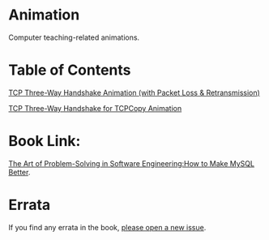# Animation

Computer teaching-related animations.

# Table of Contents

[TCP Three-Way Handshake Animation (with Packet Loss & Retransmission)](handshake.html)

[TCP Three-Way Handshake for TCPCopy Animation](tcpcopy_handshake.html)

# Book Link:

[The Art of Problem-Solving in Software Engineering:How to Make MySQL Better](https://github.com/enhancedformysql/The-Art-of-Problem-Solving-in-Software-Engineering_How-to-Make-MySQL-Better).

# Errata

If you find any errata in the book, [please open a new issue](https://github.com/enhancedformysql/animation/issues).
